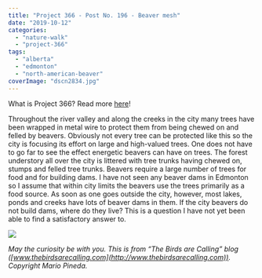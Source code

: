 ```yaml
---
title: "Project 366 - Post No. 196 - Beaver mesh"
date: "2019-10-12"
categories: 
  - "nature-walk"
  - "project-366"
tags: 
  - "alberta"
  - "edmonton"
  - "north-american-beaver"
coverImage: "dscn2834.jpg"
---
```


What is Project 366? Read more [here](https://thebirdsarecalling.com/2019/03/29/project-366/)!

Throughout the river valley and along the creeks in the city many trees have been wrapped in metal wire to protect them from being chewed on and felled by beavers. Obviously not every tree can be protected like this so the city is focusing its effort on large and high-valued trees. One does not have to go far to see the effect energetic beavers can have on trees. The forest understory all over the city is littered with tree trunks having chewed on, stumps and felled tree trunks. Beavers require a large number of trees for food and for building dams. I have not seen any beaver dams in Edmonton so I assume that within city limits the beavers use the trees primarily as a food source. As soon as one goes outside the city, however, most lakes, ponds and creeks have lots of beaver dams in them. If the city beavers do not build dams, where do they live? This is a question I have not yet been able to find a satisfactory answer to.

![](https://thebirdsarecallingandimustgo.files.wordpress.com/2019/10/49748c33-b7df-4561-9685-e8921e93533c.jpeg?w=768)

_May the curiosity be with you. This is from “The Birds are Calling” blog ([www.thebirdsarecalling.com](http://www.thebirdsarecalling.com)). Copyright Mario Pineda._

